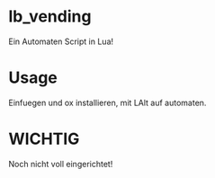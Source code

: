 # lb_vending

Ein Automaten Script in Lua!

# Usage

Einfuegen und ox installieren, mit LAlt auf automaten.

# WICHTIG

Noch nicht voll eingerichtet!
